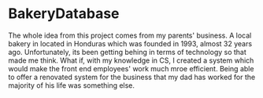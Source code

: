 # BakeryDatabase
The whole idea from this project comes from my parents' business. A local bakery in located in Honduras which was founded in 1993, almost 32 years ago. Unfortunately, its been getting behing in terms of technology so that made me think. What if, with my knowledge in CS, I created a system which would make the front end employees' work much mroe efficient. Being able to offer a renovated system for the business that my dad has worked for the majority of his life was something else.
